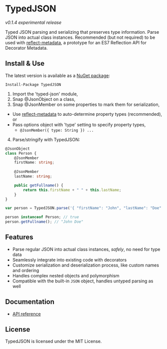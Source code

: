 # TypedJSON

*v0.1.4 experimental release*

Typed JSON parsing and serializing that preserves type information. Parse JSON into actual class instances. Recommended (but not required) to be used with [reflect-metadata](https://github.com/rbuckton/ReflectDecorators), a prototype for an ES7 Reflection API for Decorator Metadata.

## Install & Use

The latest version is available as a [NuGet package](https://www.nuget.org/packages/TypedJSON/):

```none
Install-Package TypedJSON
```

 1. Import the 'typed-json' module,
 2. Snap @JsonObject on a class,
 3. Snap @JsonMember on some properties to mark them for serialization,
   - Use [reflect-metadata](https://github.com/rbuckton/ReflectDecorators) to auto-determine property types (recommended), or
   - Pass options object with 'type' setting to specify property types,
     - `@JsonMember({ type: String }) ...`
 4. Parse/stringify with TypedJSON:

```typescript
@JsonObject
class Person {
    @JsonMember
    firstName: string;
    
    @JsonMember
    lastName: string;

    public getFullname() {
        return this.firstName + " " + this.lastName;
    }
}
```

```typescript
var person = TypedJSON.parse('{ "firstName": "John", "lastName": "Doe" }', Person);

person instanceof Person; // true
person.getFullname(); // "John Doe"
```

## Features

 - Parse regular JSON into actual class instances, *safely*, no need for type data
 - Seamlessly integrate into existing code with decorators
 - Customize serialization and deserialization process, like custom names and ordering
 - Handles complex nested objects and polymorphism
 - Compatible with the built-in `JSON` object, handles untyped parsing as well

## Documentation

 - [API reference](https://github.com/JohnWhiteTB/TypedJSON/wiki)

## License

TypedJSON is licensed under the MIT License.